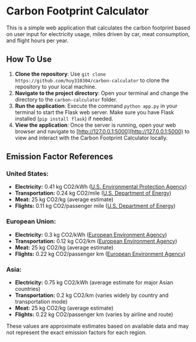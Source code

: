 # Carbon Footprint Calculator

This is a simple web application that calculates the carbon footprint based on user input for electricity usage, miles driven by car, meat consumption, and flight hours per year.

## How To Use
1. **Clone the repository**: Use `git clone https://github.com/huy310304/carbon-calculator` to clone the repository to your local machine.
2. **Navigate to the project directory**: Open your terminal and change the directory to the `carbon-calculator` folder.
3. **Run the application**: Execute the command `python app.py` in your terminal to start the Flask web server. Make sure you have Flask installed (`pip install flask`) if needed.
4. **View the application**: Once the server is running, open your web browser and navigate to [http://127.0.0.1:5000](http://127.0.0.1:5000) to view and interact with the Carbon Footprint Calculator locally.

## Emission Factor References

### United States:
- **Electricity:** 0.41 kg CO2/kWh ([U.S. Environmental Protection Agency](https://www.epa.gov/ghgemissions/overview-greenhouse-gases#co2))
- **Transportation:** 0.24 kg CO2/mile ([U.S. Department of Energy](https://afdc.energy.gov/data/10309))
- **Meat:** 25 kg CO2/kg (average estimate)
- **Flights:** 0.11 kg CO2/passenger mile ([U.S. Department of Energy](https://afdc.energy.gov/data/10309))

### European Union:
- **Electricity:** 0.3 kg CO2/kWh ([European Environment Agency](https://www.eea.europa.eu/))
- **Transportation:** 0.12 kg CO2/km ([European Environment Agency](https://www.eea.europa.eu/))
- **Meat:** 25 kg CO2/kg (average estimate)
- **Flights:** 0.22 kg CO2/passenger km ([European Environment Agency](https://www.eea.europa.eu/))

### Asia:
- **Electricity:** 0.75 kg CO2/kWh (average estimate for major Asian countries)
- **Transportation:** 0.2 kg CO2/km (varies widely by country and transportation mode)
- **Meat:** 25 kg CO2/kg (average estimate)
- **Flights:** 0.22 kg CO2/passenger km (varies by airline and route)

These values are approximate estimates based on available data and may not represent the exact emission factors for each region.

